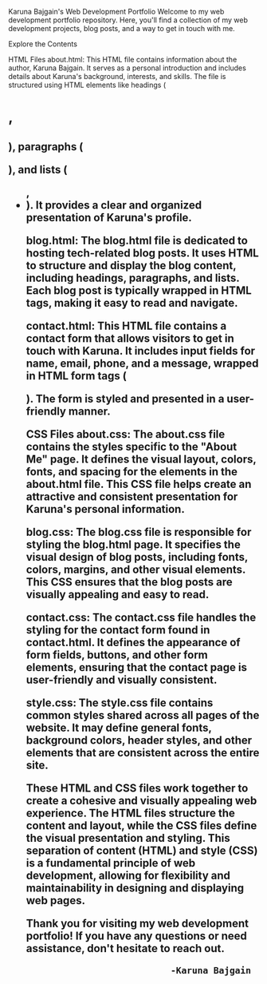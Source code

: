
Karuna Bajgain's Web Development Portfolio
Welcome to my web development portfolio repository. Here, you'll find a collection of my web development projects, blog posts, and a way to get in touch with me.

Explore the Contents

HTML Files
about.html:
This HTML file contains information about the author, Karuna Bajgain. It serves as a personal introduction and includes details about Karuna's background, interests, and skills. The file is structured using HTML elements like headings (<h1>, <h2>), paragraphs (<p>), and lists (<ul>, <li>). It provides a clear and organized presentation of Karuna's profile.

blog.html: 
 The blog.html file is dedicated to hosting tech-related blog posts. It uses HTML to structure and display the blog content, including headings, paragraphs, and lists. Each blog post is typically wrapped in HTML tags, making it easy to read and navigate.

contact.html:
This HTML file contains a contact form that allows visitors to get in touch with Karuna. It includes input fields for name, email, phone, and a message, wrapped in HTML form tags (<form>). The form is styled and presented in a user-friendly manner.

CSS Files
about.css: The about.css file contains the styles specific to the "About Me" page. It defines the visual layout, colors, fonts, and spacing for the elements in the about.html file. This CSS file helps create an attractive and consistent presentation for Karuna's personal information.

blog.css: The blog.css file is responsible for styling the blog.html page. It specifies the visual design of blog posts, including fonts, colors, margins, and other visual elements. This CSS ensures that the blog posts are visually appealing and easy to read.

contact.css: The contact.css file handles the styling for the contact form found in contact.html. It defines the appearance of form fields, buttons, and other form elements, ensuring that the contact page is user-friendly and visually consistent.

style.css: The style.css file contains common styles shared across all pages of the website. It may define general fonts, background colors, header styles, and other elements that are consistent across the entire site.

These HTML and CSS files work together to create a cohesive and visually appealing web experience. The HTML files structure the content and layout, while the CSS files define the visual presentation and styling. This separation of content (HTML) and style (CSS) is a fundamental principle of web development, allowing for flexibility and maintainability in designing and displaying web pages.

Thank you for visiting my web development portfolio! If you have any questions or need assistance, don't hesitate to reach out.

                               -Karuna Bajgain
